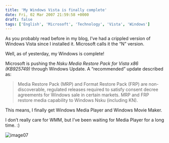 ```yaml
---
title: 'My Windows Vista is finally complete'
date: Fri, 02 Mar 2007 21:59:58 +0000
draft: false
tags: ['English', 'Microsoft', 'Technology', 'Vista', 'Windows']
---
```


As you probably read before in my blog, I’ve had a crippled version of Windows Vista since I installed it. Microsoft calls it the “N” version.

Well, as of yesterday, my Windows is complete!

Microsoft is pushing the _Nsku Media Restore Pack for Vista x86 (KB925749)_ through Windows Update. A “recommended” update described as:

> Media Restore Pack (MRP) and Format Restore Pack (FRP) are non-discoverable, regulated releases required to satisfy consent decree agreements for Windows sale in certain markets. MRP and FRP restore media capability to Windows Nsku (including KN).

This means, I finally get Windows Media Player and Windows Movie Maker.

I don’t really care for WMM, but I’ve been waiting for Media Player for a long time. :)

![image07](http://blog.madd0.com/images/WindowsLiveWriter/MyWindowsVistaisfinallycomplete_1061D/image07_1.png)